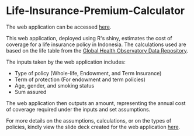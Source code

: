# Life-Insurance-Premium-Calculator

The web application can be accessed [here](https://gian-atmaja.shinyapps.io/LI_Premium/).

This web application, deployed using R's shiny, estimates the cost of coverage for a life insurance policy in Indonesia.
The calculations used are based on the life table from the [Global Health Observatory Data Repository](https://apps.who.int/gho/data/view.main.60750?lang=en).

The inputs taken by the web application includes:
- Type of policy (Whole-life, Endowment, and Term Insurance)
- Term of protection (For endowment and term policies)
- Age, gender, and smoking status
- Sum assured

The web application then outputs an amount, representing the annual cost of coverage required under the inputs and set assumptions.

For more details on the assumptions, calculations, or on the types of policies, kindly view the slide deck created for the web application [here](https://rpubs.com/Ga25/620229).



